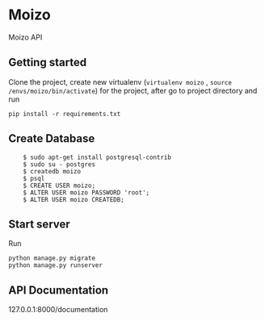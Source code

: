 # Moizo
Moizo API
## Getting started
Clone the project, create new virtualenv (`virtualenv moizo` , `source /envs/moizo/bin/activate`) for the project, after go to project directory and run 
```
pip install -r requirements.txt
```

## Create Database
```
    $ sudo apt-get install postgresql-contrib
    $ sudo su - postgres
    $ createdb moizo
    $ psql
    $ CREATE USER moizo;
    $ ALTER USER moizo PASSWORD 'root';
    $ ALTER USER moizo CREATEDB;
```

## Start server

Run 
```
python manage.py migrate
python manage.py runserver
```

## API Documentation
127.0.0.1:8000/documentation
